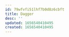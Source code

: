```yaml
---
id: 79wfvfi51lhf7b0d8z6cbft
title: Dagger
desc: ''
updated: 1656540410495
created: 1656540410495
---
```


